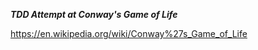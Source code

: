 ***TDD Attempt at Conway's Game of Life***

https://en.wikipedia.org/wiki/Conway%27s_Game_of_Life


